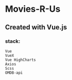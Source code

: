 # Movies-R-Us 

## Created with Vue.js


### stack:
```
Vue
VueX
Vue HighCharts
Axios
Scss
OMDB-api
```
